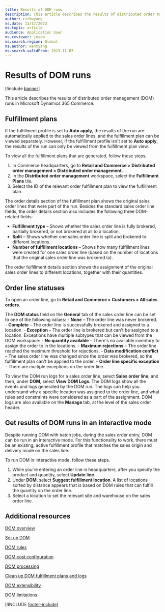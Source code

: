 ```yaml
---
title: Results of DOM runs
description: This article describes the results of distributed order management (DOM) runs in Microsoft Dynamics 365 Commerce.
author: rickwyang
ms.date: 11/17/2023
ms.topic: article
audience: Application User
ms.reviewer: josaw
ms.search.region: Global
ms.author: wenxyang
ms.search.validFrom: 2023-11-07
---
```


# Results of DOM runs

[!include [banner](includes/banner.md)]

This article describes the results of distributed order management (DOM) runs in Microsoft Dynamics 365 Commerce.

## Fulfillment plans

If the fulfillment profile is set to **Auto apply**, the results of the run are automatically applied to the sales order lines, and the fulfillment plan can be viewed separately. However, if the fulfillment profile isn't set to **Auto apply**, the results of the run can only be viewed from the fulfillment plan view.

To view all the fulfillment plans that are generated, follow these steps.

1. In Commerce headquarters, go to **Retail and Commerce \> Distributed order management \> Distributed order management**.
1. In the **Distributed order management** workspace, select the **Fulfillment Plans** tile.
1. Select the ID of the relevant order fulfillment plan to view the fulfillment plan.

The order details section of the fulfillment plan shows the original sales order lines that were part of the run. Besides the standard sales order line fields, the order details section also includes the following three DOM-related fields:

- **Fulfillment type** – Shows whether the sales order line is fully brokered, partially brokered, or not brokered at all to a location.
- **Split** – Shows whether one sales order line is split and brokered to different locations.
- **Number of fulfillment locations** – Shows how many fulfillment lines were created for one sales order line (based on the number of locations that the original sales order line was brokered to).

The order fulfillment details section shows the assignment of the original sales order lines to different locations, together with their quantities.

## Order line statuses

To open an order line, go to **Retail and Commerce \> Customers \> All sales orders**.

The **DOM status** field on the **General** tab of the sales order line can be set to one of the following values:
    - **None** – The order line was never brokered.
    - **Complete** – The order line is successfully brokered and assigned to a location.
    - **Exception** – The order line is brokered but can't be assigned to a location. Exceptions have multiple subtypes that can be viewed from the DOM workspace:
        - **No quantity available** – There's no available inventory to assign the order to in the locations.
        - **Maximum rejections** – The order line reached the maximum threshold for rejections.
        - **Data modification conflict** – The sales order line was changed since the order was brokered, so the fulfillment plan can't be applied to the order.
        - **Order line specific exception** – There are multiple exceptions on the order line.

To view the DOM run logs for a sales order line, select **Sales order line**, and then, under **DOM**, select **View DOM Logs**. The DOM logs show all the events and logs generated by the DOM run. The logs can help you understand why a specific location was assigned to the order line, and what rules and constraints were considered as a part of the assignment. DOM logs are also available on the **Manage** tab, at the level of the sales order header.

## Get results of DOM runs in an interactive mode

Despite running DOM with batch jobs, during the sales order entry, DOM can be run in an interactive mode. For this functionality to work, there must be an existing, active fulfillment profile that matches the sales origin and delivery mode on the sales line.

To run DOM in interactive mode, follow these steps.

1. While you're entering an order line in headquarters, after you specify the product and quantity, select **Update line**.
1. Under **DOM**, select **Suggest fulfillment location**. A list of locations sorted by distance appears that is based on DOM rules that can fulfill the quantity on the order line. 
1. Select a location to set the relevant site and warehouse on the sales order line.

## Additional resources

[DOM overview](dom.md)

[Set up DOM](dom-set-up.md)

[DOM rules](dom-rules.md)

[DOM cost configuration](dom-costs.md)

[DOM processing](dom-processing.md)

[Clean up DOM fulfillment plans and logs](dom-clean-up.md)

[DOM extensibility](dom-extensibility.md)

[DOM limitations](dom-limitations.md)

[!INCLUDE [footer-include](../includes/footer-banner.md)]
